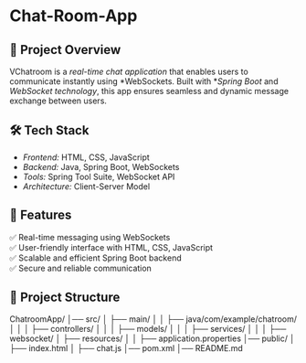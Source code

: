 # Chat-Room-App

## 📌 Project Overview
VChatroom is a *real-time chat application* that enables users to communicate instantly using *WebSockets. Built with **Spring Boot* and *WebSocket technology*, this app ensures seamless and dynamic message exchange between users.

## 🛠 Tech Stack
- *Frontend:* HTML, CSS, JavaScript
- *Backend:* Java, Spring Boot, WebSockets
- *Tools:* Spring Tool Suite, WebSocket API
- *Architecture:* Client-Server Model

## 🚀 Features
✅ Real-time messaging using WebSockets  
✅ User-friendly interface with HTML, CSS, JavaScript  
✅ Scalable and efficient Spring Boot backend  
✅ Secure and reliable communication  

## 📂 Project Structure

ChatroomApp/
│── src/
│   ├── main/
│   │   ├── java/com/example/chatroom/
│   │   │   ├── controllers/
│   │   │   ├── models/
│   │   │   ├── services/
│   │   │   ├── websocket/
│   ├── resources/
│   │   ├── application.properties
│── public/
│   ├── index.html
│   ├── chat.js
│── pom.xml
│── README.md
